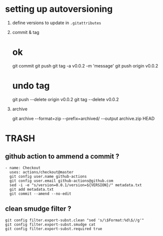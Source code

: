 # setting up autoversioning

1. define versions to update in `.gitattributes`

2. commit & tag

    # ok
    git commit
    git push
    git tag -a v0.0.2 -m 'message'
    git push origin v0.0.2

    # undo tag
    git push --delete origin v0.0.2
    git tag --delete v0.0.2

3. archive

    git archive --format=zip --prefix=archived/ --output archive.zip HEAD

# TRASH 
## github action to ammend a commit ?

    - name: Checkout
      uses: actions/checkout@master
      git config user.name github-actions
      git config user.email github-actions@github.com
      sed -i -e "s/version=0.0.1/version=${VERSION}/" metadata.txt
      git add metadata.txt
      git commit --amend --no-edit

## clean smudge filter ?

    git config filter.export-subst.clean "sed 's/\$Format:%d\$//g'"
    git config filter.export-subst.smudge cat
    git config filter.export-subst.required true
